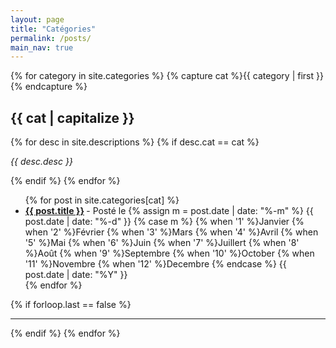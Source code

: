 ```yaml
---
layout: page
title: "Catégories"
permalink: /posts/
main_nav: true
---
```


{% for category in site.categories %}
  {% capture cat %}{{ category | first }}{% endcapture %}
  <h2 id="{{cat}}">{{ cat | capitalize }}</h2>
  {% for desc in site.descriptions %}
    {% if desc.cat == cat %}
      <p class="desc"><em>{{ desc.desc }}</em></p>
    {% endif %}
  {% endfor %}
  <ul class="posts-list">
  {% for post in site.categories[cat] %}
    <li>
      <strong>
        <a href="{{ post.url | prepend: site.baseurl }}">{{ post.title }}</a>
      </strong>
      <span class="post-date">- Posté le {% assign m = post.date | date: "%-m" %}
{{ post.date | date: "%-d" }}
{% case m %}
  {% when '1' %}Janvier
  {% when '2' %}Février
  {% when '3' %}Mars
  {% when '4' %}Avril
  {% when '5' %}Mai
  {% when '6' %}Juin
  {% when '7' %}Juillert
  {% when '8' %}Août
  {% when '9' %}Septembre
  {% when '10' %}October
  {% when '11' %}Novembre
  {% when '12' %}Decembre
{% endcase %} {{ post.date | date: "%Y" }}</span>
    </li>
  {% endfor %}
  </ul>
  {% if forloop.last == false %}<hr>{% endif %}
{% endfor %}
<br>
